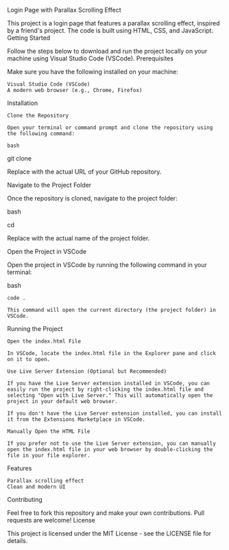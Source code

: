 Login Page with Parallax Scrolling Effect

This project is a login page that features a parallax scrolling effect, inspired by a friend's project. The code is built using HTML, CSS, and JavaScript.
Getting Started

Follow the steps below to download and run the project locally on your machine using Visual Studio Code (VSCode).
Prerequisites

Make sure you have the following installed on your machine:

    Visual Studio Code (VSCode)
    A modern web browser (e.g., Chrome, Firefox)

Installation

    Clone the Repository

    Open your terminal or command prompt and clone the repository using the following command:

    bash

git clone <repository-url>

Replace <repository-url> with the actual URL of your GitHub repository.

Navigate to the Project Folder

Once the repository is cloned, navigate to the project folder:

bash

cd <project-folder-name>

Replace <project-folder-name> with the actual name of the project folder.

Open the Project in VSCode

Open the project in VSCode by running the following command in your terminal:

bash

    code .

    This command will open the current directory (the project folder) in VSCode.

Running the Project

    Open the index.html File

    In VSCode, locate the index.html file in the Explorer pane and click on it to open.

    Use Live Server Extension (Optional but Recommended)

    If you have the Live Server extension installed in VSCode, you can easily run the project by right-clicking the index.html file and selecting "Open with Live Server." This will automatically open the project in your default web browser.

    If you don't have the Live Server extension installed, you can install it from the Extensions Marketplace in VSCode.

    Manually Open the HTML File

    If you prefer not to use the Live Server extension, you can manually open the index.html file in your web browser by double-clicking the file in your file explorer.

Features

    Parallax scrolling effect
    Clean and modern UI

Contributing

Feel free to fork this repository and make your own contributions. Pull requests are welcome!
License

This project is licensed under the MIT License - see the LICENSE file for details.
